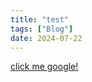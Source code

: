 ```yaml
---
title: "test"
tags: ["Blog"]
date: 2024-07-22　　
---
```

<a href="https://google.com">click me google!</a>